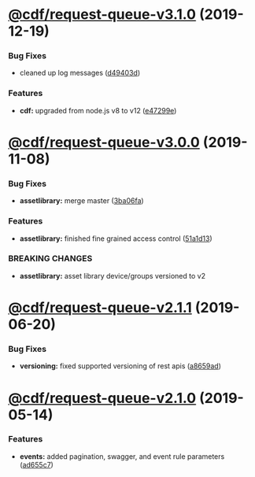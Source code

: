 # [@cdf/request-queue-v3.1.0](https://git-codecommit.us-west-2.amazonaws.com/v1/repos/cdf-core/compare/@cdf/request-queue-v3.0.0...@cdf/request-queue-v3.1.0) (2019-12-19)


### Bug Fixes

* cleaned up log messages ([d49403d](https://git-codecommit.us-west-2.amazonaws.com/v1/repos/cdf-core/commit/d49403d11f3f73ea8c5ce061bfa790ec40cd8c13))


### Features

* **cdf:** upgraded from node.js v8 to v12 ([e47299e](https://git-codecommit.us-west-2.amazonaws.com/v1/repos/cdf-core/commit/e47299ee399acf6554a0845048c4fed99251c2b1))

# [@cdf/request-queue-v3.0.0](https://git-codecommit.us-west-2.amazonaws.com/v1/repos/cdf-core/compare/@cdf/request-queue-v2.1.1...@cdf/request-queue-v3.0.0) (2019-11-08)


### Bug Fixes

* **assetlibrary:** merge master ([3ba06fa](https://git-codecommit.us-west-2.amazonaws.com/v1/repos/cdf-core/commit/3ba06fa9fc5b264ceaed0f97ccf45fab97d57a08))


### Features

* **assetlibrary:** finished fine grained access control ([51a1d13](https://git-codecommit.us-west-2.amazonaws.com/v1/repos/cdf-core/commit/51a1d134ec48be2d62edc575998752ff866230bf))


### BREAKING CHANGES

* **assetlibrary:** asset library device/groups versioned to v2

# [@cdf/request-queue-v2.1.1](https://git-codecommit.us-west-2.amazonaws.com/v1/repos/cdf-core/compare/@cdf/request-queue-v2.1.0...@cdf/request-queue-v2.1.1) (2019-06-20)


### Bug Fixes

* **versioning:** fixed supported versioning of rest apis ([a8659ad](https://git-codecommit.us-west-2.amazonaws.com/v1/repos/cdf-core/commit/a8659ad))

# [@cdf/request-queue-v2.1.0](https://git-codecommit.us-west-2.amazonaws.com/v1/repos/cdf-core/compare/@cdf/request-queue-v2.0.0...@cdf/request-queue-v2.1.0) (2019-05-14)


### Features

* **events:** added pagination, swagger, and event rule parameters ([ad655c7](https://git-codecommit.us-west-2.amazonaws.com/v1/repos/cdf-core/commit/ad655c7))
